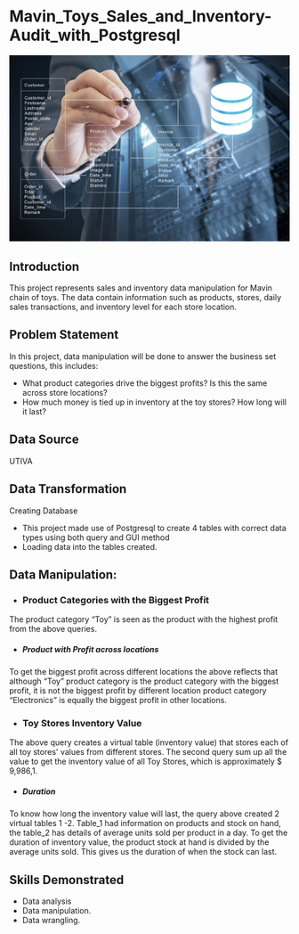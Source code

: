 # Mavin_Toys_Sales_and_Inventory-Audit_with_Postgresql
![](Database_Management.jpg)
## Introduction
This project represents sales and inventory data manipulation for Mavin chain of toys. 
The data contain information such as products, stores, daily sales transactions, and inventory level for each store location.

## Problem Statement
In this project, data manipulation will be done to answer the business set questions, this includes:

- What product categories drive the biggest profits?  Is this the same across store locations?
- How much money is tied up in inventory at the toy stores?  How long will it last?

## Data Source
UTIVA

## Data Transformation
Creating Database
- This project made use of Postgresql to create 4 tables with correct data types using both query and GUI method
- Loading data into the tables created.

## Data Manipulation:

- ### Product Categories with the Biggest Profit

The product category “Toy” is seen as the product with the highest profit from the above queries.

- ##### Product with Profit across locations

To get the biggest profit across different locations the above reflects that although “Toy” product category is the product category with the biggest profit, it is not the biggest profit by different location product category “Electronics” is equally the biggest profit in other locations.

- ### Toy Stores Inventory Value

The above query creates a virtual table (inventory value) that stores each of all toy stores' values from different stores. The second query sum up all the value to get the inventory value of all Toy Stores, which is approximately $ 9,986,1.

- ##### Duration

To know how long the inventory value will last, the query above created 2 virtual tables 1 -2. Table_1 had information on products and stock on hand, the table_2 has details of average units sold per product in a day. To get the duration of inventory value, the product stock at hand is divided by the average units sold. This gives us the duration of when the stock can last.

## Skills Demonstrated
- Data analysis
- Data manipulation.
- Data wrangling.

